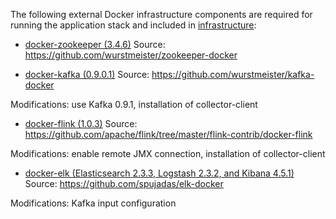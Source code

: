 The following external Docker infrastructure components are required for running the application stack and included in [infrastructure](infrastructure):

* [docker-zookeeper (3.4.6)](infrastructure/docker-zookeeper)
Source: https://github.com/wurstmeister/zookeeper-docker

* [docker-kafka (0.9.0.1)](infrastructure/docker-kafka)
Source: https://github.com/wurstmeister/kafka-docker

Modifications: use Kafka 0.9.1, installation of collector-client

* [docker-flink (1.0.3)](infrastructure/docker-flink)
Source: https://github.com/apache/flink/tree/master/flink-contrib/docker-flink

Modifications: enable remote JMX connection, installation of collector-client

* [docker-elk (Elasticsearch 2.3.3, Logstash 2.3.2, and Kibana 4.5.1)](infrastructure/docker-elk)
Source: https://github.com/spujadas/elk-docker

Modifications: Kafka input configuration

